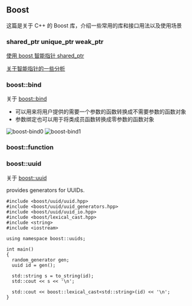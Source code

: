 
## Boost

这篇是关于 C++ 的 Boost 库，介绍一些常用的库和接口用法以及使用场景

### shared_ptr unique_ptr weak_ptr

[使用 boost 智能指针 shared_ptr](http://dengzuoheng.github.io/boost-shared-ptr)

[关于智能指针的一些分析](https://blog.csdn.net/jnu_simba/article/details/9569593)


### boost::bind

关于 [boost::bind](https://kelvinh.github.io/blog/2013/12/03/boost-bind-illustrated/)

- 可以用来将用户提供的需要一个参数的函数转换成不需要参数的函数对象
- 参数绑定也可以用于将类成员函数转换成零参数的函数对象

![boost-bind0](https://kelvinh.github.io/assets/blog/2013/12/03/boost-bind-illustrated/boost-bind0.png)
![boost-bind1](https://kelvinh.github.io/assets/blog/2013/12/03/boost-bind-illustrated/boost-bind1.png)

### boost::function

### boost::uuid

关于 [boost::uuid](https://theboostcpplibraries.com/boost.uuid)

provides generators for UUIDs.

```
#include <boost/uuid/uuid.hpp>
#include <boost/uuid/uuid_generators.hpp>
#include <boost/uuid/uuid_io.hpp>
#include <boost/lexical_cast.hpp>
#include <string>
#include <iostream>

using namespace boost::uuids;

int main()
{
  random_generator gen;
  uuid id = gen();

  std::string s = to_string(id);
  std::cout << s << '\n';

  std::cout << boost::lexical_cast<std::string>(id) << '\n';
}
```
